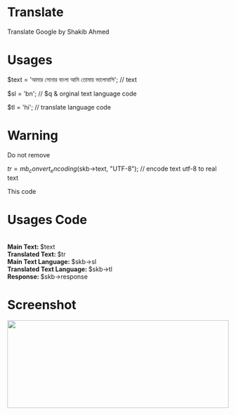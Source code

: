 # Translate
Translate Google by Shakib Ahmed

# Usages

$text = 'আমার সোনার বাংলা আমি তোমায় ভালোবাসি'; // text

$sl = 'bn'; // $q  & orginal text language code

$tl = 'hi'; // translate language code

# Warning 

Do not remove 

$tr = mb_convert_encoding($skb->text, "UTF-8"); // encode text utf-8 to real text

This code

# Usages Code

<br> <b> Main Text: </b> $text  <br>
<b>Translated Text: </b> $tr 
<br> <b> Main Text Language: </b> $skb->sl
<br> <b> Translated Text Language: </b> $skb->tl
<br> <b> Response: </b> $skb->response

# Screenshot

<img src="https://i.imgur.com/Ym1wA6A.png" height="200" width="100%"/>
